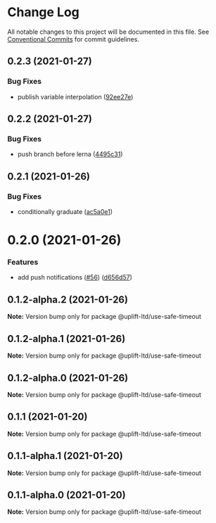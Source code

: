 # Change Log

All notable changes to this project will be documented in this file.
See [Conventional Commits](https://conventionalcommits.org) for commit guidelines.

## 0.2.3 (2021-01-27)


### Bug Fixes

* publish variable interpolation ([92ee27e](https://github.com/uplift-ltd/nexus/commit/92ee27e2b1a473d14e95120fd9835f90e2b4b0d0))





## 0.2.2 (2021-01-27)


### Bug Fixes

* push branch before lerna ([4495c31](https://github.com/uplift-ltd/nexus/commit/4495c311019edad65242fddfcbec3763a86f528c))





## 0.2.1 (2021-01-26)


### Bug Fixes

* conditionally graduate ([ac5a0e1](https://github.com/uplift-ltd/nexus/commit/ac5a0e1fc880399a0b498e7eac042f1572fee991))





# 0.2.0 (2021-01-26)


### Features

* add push notifications ([#56](https://github.com/uplift-ltd/nexus/issues/56)) ([d656d57](https://github.com/uplift-ltd/nexus/commit/d656d57fa545c77c9c28aab77e57ea43a2bacc60))





## 0.1.2-alpha.2 (2021-01-26)

**Note:** Version bump only for package @uplift-ltd/use-safe-timeout





## 0.1.2-alpha.1 (2021-01-26)

**Note:** Version bump only for package @uplift-ltd/use-safe-timeout





## 0.1.2-alpha.0 (2021-01-26)

**Note:** Version bump only for package @uplift-ltd/use-safe-timeout





## 0.1.1 (2021-01-20)

**Note:** Version bump only for package @uplift-ltd/use-safe-timeout





## 0.1.1-alpha.1 (2021-01-20)

**Note:** Version bump only for package @uplift-ltd/use-safe-timeout





## 0.1.1-alpha.0 (2021-01-20)

**Note:** Version bump only for package @uplift-ltd/use-safe-timeout
